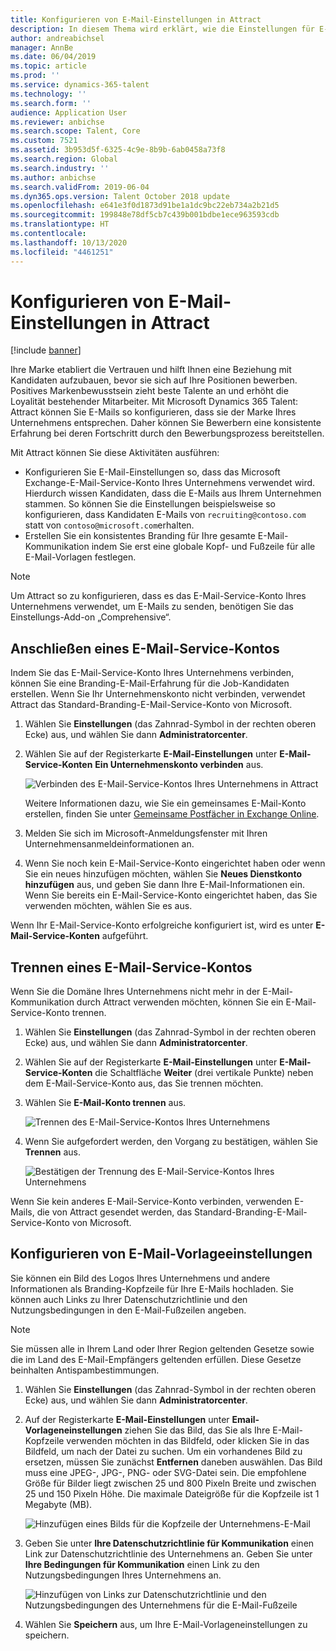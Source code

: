 ```yaml
---
title: Konfigurieren von E-Mail-Einstellungen in Attract
description: In diesem Thema wird erklärt, wie die Einstellungen für E-Mails, die von Microsoft Dynamics 365 Talent - Attract gesendet werden, konfiguriert werden können.
author: andreabichsel
manager: AnnBe
ms.date: 06/04/2019
ms.topic: article
ms.prod: ''
ms.service: dynamics-365-talent
ms.technology: ''
ms.search.form: ''
audience: Application User
ms.reviewer: anbichse
ms.search.scope: Talent, Core
ms.custom: 7521
ms.assetid: 3b953d5f-6325-4c9e-8b9b-6ab0458a73f8
ms.search.region: Global
ms.search.industry: ''
ms.author: anbichse
ms.search.validFrom: 2019-06-04
ms.dyn365.ops.version: Talent October 2018 update
ms.openlocfilehash: e641e3f0d1873d91be1a1dc9bc22eb734a2b21d5
ms.sourcegitcommit: 199848e78df5cb7c439b001bdbe1ece963593cdb
ms.translationtype: HT
ms.contentlocale: 
ms.lasthandoff: 10/13/2020
ms.locfileid: "4461251"
---
```

# <a name="configure-email-settings-in-attract"></a>Konfigurieren von E-Mail-Einstellungen in Attract

[!include [banner](includes/banner.md)]

Ihre Marke etabliert die Vertrauen und hilft Ihnen eine Beziehung mit Kandidaten aufzubauen, bevor sie sich auf Ihre Positionen bewerben. Positives Markenbewusstsein zieht beste Talente an und erhöht die Loyalität bestehender Mitarbeiter. Mit Microsoft Dynamics 365 Talent: Attract können Sie E-Mails so konfigurieren, dass sie der Marke Ihres Unternehmens entsprechen. Daher können Sie Bewerbern eine konsistente Erfahrung bei deren Fortschritt durch den Bewerbungsprozess bereitstellen.

Mit Attract können Sie diese Aktivitäten ausführen:

- Konfigurieren Sie E-Mail-Einstellungen so, dass das Microsoft Exchange-E-Mail-Service-Konto Ihres Unternehmens verwendet wird. Hierdurch wissen Kandidaten, dass die E-Mails aus Ihrem Unternehmen stammen. So können Sie die Einstellungen beispielsweise so konfigurieren, dass Kandidaten E-Mails von `recruiting@contoso.com` statt von `contoso@microsoft.com`erhalten.
- Erstellen Sie ein konsistentes Branding für Ihre gesamte E-Mail-Kommunikation indem Sie erst eine globale Kopf- und Fußzeile für alle E-Mail-Vorlagen festlegen. 

> [!NOTE]
> Um Attract so zu konfigurieren, dass es das E-Mail-Service-Konto Ihres Unternehmens verwendet, um E-Mails zu senden, benötigen Sie das Einstellungs-Add-on „Comprehensive“.

## <a name="connect-an-email-service-account"></a>Anschließen eines E-Mail-Service-Kontos

Indem Sie das E-Mail-Service-Konto Ihres Unternehmens verbinden, können Sie eine Branding-E-Mail-Erfahrung für die Job-Kandidaten erstellen. Wenn Sie Ihr Unternehmenskonto nicht verbinden, verwendet Attract das Standard-Branding-E-Mail-Service-Konto von Microsoft.

1. Wählen Sie **Einstellungen** (das Zahnrad-Symbol in der rechten oberen Ecke) aus, und wählen Sie dann **Administratorcenter**.
2. Wählen Sie auf der Registerkarte **E-Mail-Einstellungen** unter **E-Mail-Service-Konten** **Ein Unternehmenskonto verbinden** aus.

    ![Verbinden des E-Mail-Service-Kontos Ihres Unternehmens in Attract](./media/attract-admin-email-service-accounts.png)

    Weitere Informationen dazu, wie Sie ein gemeinsames E-Mail-Konto erstellen, finden Sie unter [Gemeinsame Postfächer in Exchange Online](https://docs.microsoft.com/exchange/collaboration-exo/shared-mailboxes).

3. Melden Sie sich im Microsoft-Anmeldungsfenster mit Ihren Unternehmensanmeldeinformationen an.
4. Wenn Sie noch kein E-Mail-Service-Konto eingerichtet haben oder wenn Sie ein neues hinzufügen möchten, wählen Sie **Neues Dienstkonto hinzufügen** aus, und geben Sie dann Ihre E-Mail-Informationen ein. Wenn Sie bereits ein E-Mail-Service-Konto eingerichtet haben, das Sie verwenden möchten, wählen Sie es aus.

Wenn Ihr E-Mail-Service-Konto erfolgreiche konfiguriert ist, wird es unter **E-Mail-Service-Konten** aufgeführt.

## <a name="disconnect-an-email-service-account"></a>Trennen eines E-Mail-Service-Kontos

Wenn Sie die Domäne Ihres Unternehmens nicht mehr in der E-Mail-Kommunikation durch Attract verwenden möchten, können Sie ein E-Mail-Service-Konto trennen.

1. Wählen Sie **Einstellungen** (das Zahnrad-Symbol in der rechten oberen Ecke) aus, und wählen Sie dann **Administratorcenter**.
2. Wählen Sie auf der Registerkarte **E-Mail-Einstellungen** unter **E-Mail-Service-Konten** die Schaltfläche **Weiter** (drei vertikale Punkte) neben dem E-Mail-Service-Konto aus, das Sie trennen möchten.
3. Wählen Sie **E-Mail-Konto trennen** aus.

    ![Trennen des E-Mail-Service-Kontos Ihres Unternehmens](./media/attract-admin-disconnect-email-account.png)

4. Wenn Sie aufgefordert werden, den Vorgang zu bestätigen, wählen Sie **Trennen** aus.

    ![Bestätigen der Trennung des E-Mail-Service-Kontos Ihres Unternehmens](./media/attract-admin-email-confirm-disconnect.png)

Wenn Sie kein anderes E-Mail-Service-Konto verbinden, verwenden E-Mails, die von Attract gesendet werden, das Standard-Branding-E-Mail-Service-Konto von Microsoft.

## <a name="configure-email-template-settings"></a>Konfigurieren von E-Mail-Vorlageeinstellungen

Sie können ein Bild des Logos Ihres Unternehmens und andere Informationen als Branding-Kopfzeile für Ihre E-Mails hochladen. Sie können auch Links zu Ihrer Datenschutzrichtlinie und den Nutzungsbedingungen in den E-Mail-Fußzeilen angeben.

> [!NOTE]
> Sie müssen alle in Ihrem Land oder Ihrer Region geltenden Gesetze sowie die im Land des E-Mail-Empfängers geltenden erfüllen. Diese Gesetze beinhalten Antispambestimmungen.

1. Wählen Sie **Einstellungen** (das Zahnrad-Symbol in der rechten oberen Ecke) aus, und wählen Sie dann **Administratorcenter**.
2. Auf der Registerkarte **E-Mail-Einstellungen** unter **Email-Vorlageneinstellungen** ziehen Sie das Bild, das Sie als Ihre E-Mail-Kopfzeile verwenden möchten in das Bildfeld, oder klicken Sie in das Bildfeld, um nach der Datei zu suchen. Um ein vorhandenes Bild zu ersetzen, müssen Sie zunächst **Entfernen** daneben auswählen. Das Bild muss eine JPEG-, JPG-, PNG- oder SVG-Datei sein. Die empfohlene Größe für Bilder liegt zwischen 25 und 800 Pixeln Breite und zwischen 25 und 150 Pixeln Höhe. Die maximale Dateigröße für die Kopfzeile ist 1 Megabyte (MB).

    ![Hinzufügen eines Bilds für die Kopfzeile der Unternehmens-E-Mail](./media/attract-admin-email-header.png)

3. Geben Sie unter **Ihre Datenschutzrichtlinie für Kommunikation** einen Link zur Datenschutzrichtlinie des Unternehmens an. Geben Sie unter **Ihre Bedingungen für Kommunikation** einen Link zu den Nutzungsbedingungen Ihres Unternehmens an.

    ![Hinzufügen von Links zur Datenschutzrichtlinie und den Nutzungsbedingungen des Unternehmens für die E-Mail-Fußzeile](./media/attract-admin-email-footer.png)

4. Wählen Sie **Speichern** aus, um Ihre E-Mail-Vorlageneinstellungen zu speichern.
